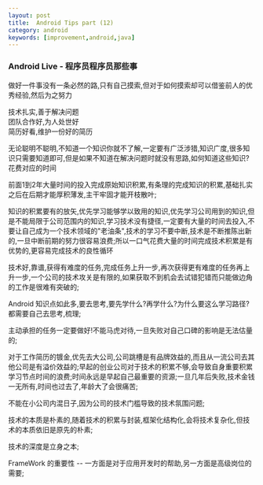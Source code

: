 ```yaml
---
layout: post
title:  Android Tips part (12)
category: android
keywords: [improvement,android,java]
---
```


### Android Live - 程序员程序员那些事  

做好一件事没有一条必然的路,只有自己摸索,但对于如何摸索却可以借鉴前人的优秀经验,然后为之努力  

技术扎实,善于解决问题        
团队合作好,为人处世好  
简历好看,维护一份好的简历      


无论聪明不聪明,不知道一个知识你就不了解,一定要有广泛涉猎,知识广度,很多知识只需要知道即可,但是如果不知道在解决问题时就没有思路,如何知道这些知识?花费对应的时间        

前面1到2年大量时间的投入完成原始知识积累,有条理的完成知识的积累,基础扎实之后在后期才能厚积薄发,主干牢固才能开枝散叶;

知识的积累要有的放矢,优先学习能够学以致用的知识,优先学习公司用到的知识,但是不能局限于公司范围内的知识,学习技术没有捷径,一定要有大量的时间去投入,不要让自己成为一个技术领域的"老油条",技术的学习不要中断,技术是不断推陈出新的,一旦中断前期的努力很容易浪费;所以一口气花费大量的时间完成技术积累是有优势的,更容易完成技术的良性循环

技术好,靠谱,获得有难度的任务,完成任务上升一步,再次获得更有难度的任务再上升一步,一个公司的技术攻关是有限的,如果获取不到机会去试错犯错而只能做边角的工作是很难有突破的;

Android 知识点如此多,要去思考,要先学什么?再学什么?为什么要这么学习路径?都需要自己去思考,梳理;

主动承担的任务一定要做好!不能马虎对待,一旦失败对自己口碑的影响是无法估量的;  

对于工作简历的镀金,优先去大公司,公司跳槽是有品牌效益的,而且从一流公司去其他公司是有溢价效益的;早起的创业公司对于技术的积累不够,会导致自身重要积累学习节点时间的浪费;时间永远是早起自己最重要的资源;一旦几年后失败,技术金钱一无所有,时间也过去了,年龄大了会很痛苦;  

不能在小公司内混日子,因为公司的技术门槛导致的技术氛围问题;

技术的本质是朴素的,随着技术的积累与封装,框架化结构化,会将技术复杂化,但技术的本质依旧是原先的朴素;

技术的深度是立身之本;

FrameWork 的重要性 -- 一方面是对于应用开发时的帮助,另一方面是高级岗位的需要;

